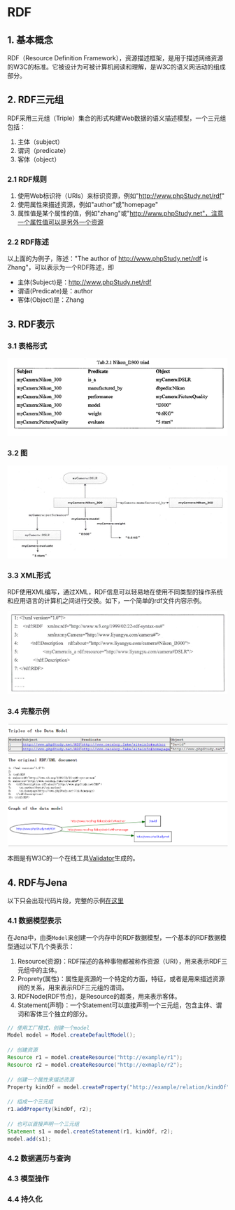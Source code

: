 # RDF

## 1. 基本概念

RDF（Resource Definition Framework），资源描述框架，是用于描述网络资源的W3C的标准。它被设计为可被计算机阅读和理解，是W3C的语义网活动的组成部分。

## 2. RDF三元组

RDF采用三元组（Triple）集合的形式构建Web数据的语义描述模型，一个三元组包括：

1. 主体（subject）
2. 谓词（predicate）
3. 客体（object）

### 2.1 RDF规则

1. 使用Web标识符（URIs）来标识资源，例如"http://www.phpStudy.net/rdf"
2. 使用属性来描述资源，例如"author"或"homepage"
3. 属性值是某个属性的值，例如"zhang"或"http://www.phpStudy.net"，注意一个属性值可以是另外一个资源

### 2.2 RDF陈述

以上面的为例子，陈述："The author of http://www.phpStudy.net/rdf is Zhang"，可以表示为一个RDF陈述，即

* 主体(Subject)是：http://www.phpStudy.net/rdf
* 谓语(Predicate)是：author
* 客体(Object)是：Zhang

## 3. RDF表示

### 3.1 表格形式

![rdf-table.png](../images/rdf-table.png)

### 3.2 图

![rdf-graph.png](../images/rdf-graph.png)

### 3.3 XML形式

RDF使用XML编写，通过XML，RDF信息可以轻易地在使用不同类型的操作系统和应用语言的计算机之间进行交换。如下，一个简单的rdf文件内容示例。

![rdf-xml.png](../images/rdf-xml.png)

### 3.4 完整示例

![rdf-example](../images/rdf-example.png)

本图是有W3C的一个在线工具[Validator](http://www.w3.org/RDF/Validator/)生成的。

## 4. RDF与Jena

以下只会出现代码片段，完整的示例[在这里](../rdf/)

### 4.1 数据模型表示

在Jena中，由类`Model`来创建一个内存中的RDF数据模型，一个基本的RDF数据模型通过以下几个类表示：

1. Resource(资源)：RDF描述的各种事物都被称作资源（URI），用来表示RDF三元组中的主体。
2. Proprety(属性)：属性是资源的一个特定的方面，特征，或者是用来描述资源间的关系，用来表示RDF三元组的谓词。
3. RDFNode(RDF节点)，是Resource的超类，用来表示客体。
3. Statement(声明)：一个Statement可以直接声明一个三元组，包含主体、谓词和客体三个独立的部分。

```java
// 使用工厂模式，创建一个model
Model model = Model.createDefaultModel();

// 创建资源
Resource r1 = model.createResource("http://example/r1");
Resource r2 = model.createResource("http://exmaple/r2");

// 创建一个属性来描述资源
Property kindOf = model.createProperty("http://example/relation/kindOf", "kindOf");

// 组成一个三元组
r1.addProperty(kindOf, r2);

// 也可以直接声明一个三元组
Statement s1 = model.createStatement(r1, kindOf, r2);
model.add(s1);
```

### 4.2 数据遍历与查询

### 4.3 模型操作

### 4.4 持久化